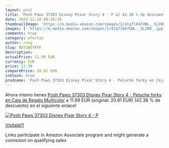 ```yaml
---
layout: post
title: 'Posh Paws 37303 Disney Pixar Story 4 - P al 42.38 % de descuento'
date: 2020-11-10 08:50:58
thumbnailImage: 'https://m.media-amazon.com/images/I/41qfl047UWL._SL200_.jpg'
images: [ 'https://m.media-amazon.com/images/I/41qfl047UWL._SL200_.jpg' ]
comments: true
category: ofertas
author: ring
slug: B07Q9DTKPF
description:
actualPrice: 11.99 EUR
currency: EUR
price: 11.99
comparePrice: 20.81 EUR
inStock: true
prodname: 'Posh Paws 37303 Disney Pixar Story 4 - Peluche forky en Caja de Regalo  Multicolor'
---
```


Ahora mismo tienes [Posh Paws 37303 Disney Pixar Story 4 - Peluche forky en Caja de Regalo  Multicolor](https://www.amazon.es/dp/B07Q9DTKPF/?tag=tolees-21) a 11.99 EUR (original: 20.81 EUR) (42.38 %  de descuento) en el siguiente enlace!

[![Posh Paws 37303 Disney Pixar Story 4 - P](https://m.media-amazon.com/images/I/41qfl047UWL._SL200_.jpg)](https://www.amazon.es/dp/B07Q9DTKPF/?tag=tolees-21)

[Visítala!!!](https://www.amazon.es/dp/B07Q9DTKPF/?tag=tolees-21)

Links participate in Amazon Associate program and might generate a comission on qualifying sales
